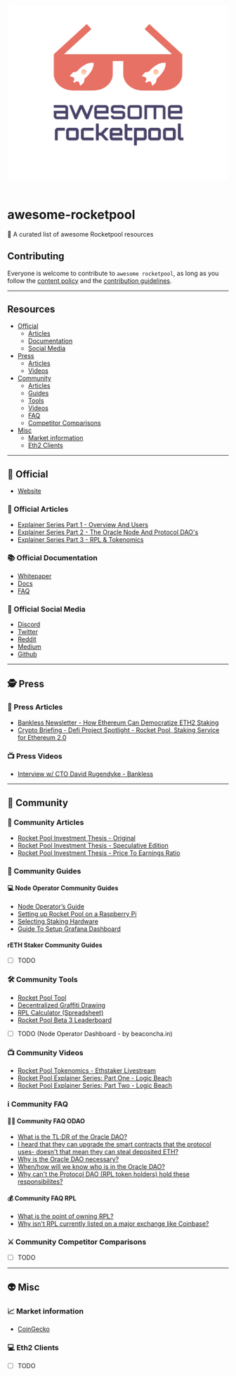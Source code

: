 <div align="center">
	<div>
		<img width="500" src="media/logo.svg" alt="Awesome RocketPool">
	</div>
	<br>
</div>

# awesome-rocketpool
 🚀 A curated list of awesome Rocketpool resources

## Contributing
Everyone is welcome to contribute to `awesome rocketpool`, as long as you follow the [content policy](POLICY.md) and the [contribution guidelines](CONTRIBUTING.md).

---

## Resources
- [Official](#rocket-official)
  - [Articles](#newspaper-official-articles)
  - [Documentation](#books-official-documentation)
  - [Social Media](#iphone-official-social-media)	
- [Press](#detective-press)
  - [Articles](#newspaper-press-articles) 
  - [Videos](#tv-press-videos)  
- [Community](#speak_no_evil-community)
  - [Articles](#newspaper-community-articles) 
  - [Guides](#bookmark_tabs-community-guides)
  - [Tools](#hammer_and_wrench-community-tools)
  - [Videos](#tv-community-videos)
  - [FAQ](#information_source-community-faq)
  - [Competitor Comparisons](#crossed_swords-community-competitor-comparisons)
- [Misc](#alien-misc)
  - [Market information](#chart_with_upwards_trend-market-information) 
  - [Eth2 Clients](#computer-eth2-clients)
---

## :rocket: Official
* [Website](https://www.rocketpool.net)

### :newspaper: Official Articles
* [Explainer Series Part 1 - Overview And Users](https://medium.com/rocket-pool/rocket-pool-staking-protocol-part-1-8be4859e5fbd)
* [Explainer Series Part 2 - The Oracle Node And Protocol DAO's](https://medium.com/rocket-pool/rocket-pool-staking-protocol-part-2-e0d346911fe1)
* [Explainer Series Part 3 - RPL & Tokenomics](https://medium.com/rocket-pool/rocket-pool-staking-protocol-part-3-3029afb57d4c)

### :books: Official Documentation
* [Whitepaper](https://www.rocketpool.net/files/RocketPoolWhitePaper.pdf)
* [Docs](https://rocket-pool.readthedocs.io/en/latest/)
* [FAQ](https://medium.com/rocket-pool/rocket-pool-101-faq-ee683af10da9)

### :iphone: Official Social Media
* [Discord](https://discord.com/invite/tCRG54c)
* [Twitter](https://twitter.com/Rocket_Pool)
* [Reddit](https://www.reddit.com/r/rocketpool/)
* [Medium](https://medium.com/rocket-pool)
* [Github](https://github.com/rocket-pool/rocketpool) 

---

## :detective: Press

### :newspaper: Press Articles

* [Bankless Newsletter - How Ethereum Can Democratize ETH2 Staking](https://newsletter.banklesshq.com/p/how-ethereum-can-democratize-eth2)
* [Crypto Briefing - Defi Project Spotlight - Rocket Pool, Staking Service for Ethereum 2.0](https://cryptobriefing.com/defi-project-spotlight-rocket-pool-staking-service-ethereum-2-0/)

### :tv: Press Videos

* [Interview w/ CTO David Rugendyke - Bankless](https://www.youtube.com/watch?v=cqf6aJCFZn8)

---

## :speak_no_evil: Community

### :newspaper: Community Articles

* [Rocket Pool Investment Thesis - Original](https://www.reddit.com/r/ethfinance/comments/m3pug8/the_rocket_pool_investment_thesis/)
* [Rocket Pool Investment Thesis - Speculative Edition](https://www.reddit.com/r/ethtrader/comments/m43r38/the_rocket_pool_investment_thesis_speculative/)
* [Rocket Pool Investment Thesis - Price To Earnings Ratio](https://www.reddit.com/r/ethfinance/comments/m4jj0i/rocketpool_investment_thesis_round_3/)

### :bookmark_tabs: Community Guides

#### :computer: Node Operator Community Guides
* [Node Operator’s Guide](https://medium.com/rocket-pool/rocket-pool-v2-5-beta-node-operators-guide-77859891766b)
* [Setting up Rocket Pool on a Raspberry Pi](https://github.com/jclapis/rp-pi-guide/blob/main/Overview.md)
* [Selecting Staking Hardware](https://github.com/jclapis/rocketpool.github.io/blob/main/src/guides/local/hardware.md)
* [Guide To Setup Grafana Dashboard](https://github.com/yorickdowne/grafana-for-rpool)

#### rETH Staker Community Guides

* [ ] TODO

### :hammer_and_wrench: Community Tools

* [Rocket Pool Tool](https://www.rocketpooltool.com/)
* [Decentralized Graffiti Drawing](https://github.com/RomiRand/DecentralizedGraffitiDrawing)
* [RPL Calculator (Spreadsheet)](https://docs.google.com/spreadsheets/d/1Wl3EukDALcd8nBQQkMhzXr5WfwmEj264YPfch9AJN30/edit#gid=0)
* [Rocket Pool Beta 3 Leaderboard](https://rpl-beta-3-leaderboard-frl9u.ondigitalocean.app/)
* [ ] TODO (Node Operator Dashboard - by beaconcha.in)

### :tv: Community Videos

* [Rocket Pool Tokenomics - Ethstaker Livestream](https://www.youtube.com/watch?v=cIXWF512srA)
* [Rocket Pool Explainer Series: Part One - Logic Beach](https://www.youtube.com/watch?v=uytfJlMfdyc)
* [Rocket Pool Explainer Series: Part Two - Logic Beach](https://www.youtube.com/watch?v=Vc4rxI9zEis)

### :information_source: Community FAQ

#### :mage_man: Community FAQ ODAO
* [What is the TL;DR of the Oracle DAO?](https://discord.com/channels/405159462932971535/704196071881965589/804156484161896468)
* [I heard that they can upgrade the smart contracts that the protocol uses- doesn't that mean they can steal deposited ETH?](https://discord.com/channels/405159462932971535/704196071881965589/820084833895448607)
* [Why is the Oracle DAO necessary?](https://discord.com/channels/405159462932971535/704196071881965589/812111405263486996)
* [When/how will we know who is in the Oracle DAO?](https://discord.com/channels/405159462932971535/704196071881965589/812110740995178496)
* [Why can't the Protocol DAO (RPL token holders) hold these responsibilites?](https://discord.com/channels/405159462932971535/704196071881965589/812112820350746644)

#### :moneybag: Community FAQ RPL
* [What is the point of owning RPL?](https://www.reddit.com/r/ethstaker/comments/mwib11/rocketpool_community_resources/gvkik78?utm_source=share&utm_medium=web2x&context=3)
* [Why isn't RPL currently listed on a major exchange like Coinbase?](https://discord.com/channels/405159462932971535/709960470953590825/834968369895047179)


### :crossed_swords: Community Competitor Comparisons

* [ ] TODO

---

## :alien: Misc

### :chart_with_upwards_trend: Market information
* [CoinGecko](https://www.coingecko.com/en/coins/rocket-pool)

### :computer: Eth2 Clients

* [ ] TODO
